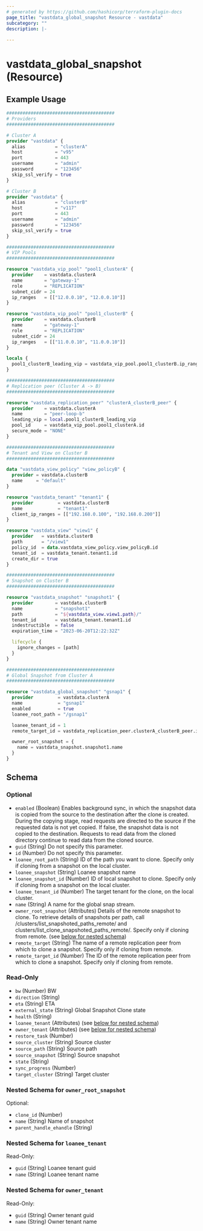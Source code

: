 ```yaml
---
# generated by https://github.com/hashicorp/terraform-plugin-docs
page_title: "vastdata_global_snapshot Resource - vastdata"
subcategory: ""
description: |-
  
---
```


# vastdata_global_snapshot (Resource)



## Example Usage

```terraform
########################################
# Providers
########################################

# Cluster A
provider "vastdata" {
  alias           = "clusterA"
  host            = "v95"
  port            = 443
  username        = "admin"
  password        = "123456"
  skip_ssl_verify = true
}

# Cluster B
provider "vastdata" {
  alias           = "clusterB"
  host            = "v117"
  port            = 443
  username        = "admin"
  password        = "123456"
  skip_ssl_verify = true
}

########################################
# VIP Pools
########################################

resource "vastdata_vip_pool" "pool1_clusterA" {
  provider    = vastdata.clusterA
  name        = "gateway-1"
  role        = "REPLICATION"
  subnet_cidr = 24
  ip_ranges   = [["12.0.0.10", "12.0.0.10"]]
}

resource "vastdata_vip_pool" "pool1_clusterB" {
  provider    = vastdata.clusterB
  name        = "gateway-1"
  role        = "REPLICATION"
  subnet_cidr = 24
  ip_ranges   = [["11.0.0.10", "11.0.0.10"]]
}

locals {
  pool1_clusterB_leading_vip = vastdata_vip_pool.pool1_clusterB.ip_ranges[0][0]
}

########################################
# Replication peer (Cluster A -> B)
########################################

resource "vastdata_replication_peer" "clusterA_clusterB_peer" {
  provider    = vastdata.clusterA
  name        = "peer-loop-b"
  leading_vip = local.pool1_clusterB_leading_vip
  pool_id     = vastdata_vip_pool.pool1_clusterA.id
  secure_mode = "NONE"
}

########################################
# Tenant and View on Cluster B
########################################

data "vastdata_view_policy" "view_policyB" {
  provider = vastdata.clusterB
  name     = "default"
}

resource "vastdata_tenant" "tenant1" {
  provider         = vastdata.clusterB
  name             = "tenant1"
  client_ip_ranges = [["192.168.0.100", "192.168.0.200"]]
}

resource "vastdata_view" "view1" {
  provider   = vastdata.clusterB
  path       = "/view1"
  policy_id  = data.vastdata_view_policy.view_policyB.id
  tenant_id  = vastdata_tenant.tenant1.id
  create_dir = true
}

########################################
# Snapshot on Cluster B
########################################

resource "vastdata_snapshot" "snapshot1" {
  provider        = vastdata.clusterB
  name            = "snapshot1"
  path            = "${vastdata_view.view1.path}/"
  tenant_id       = vastdata_tenant.tenant1.id
  indestructible  = false
  expiration_time = "2023-06-20T12:22:32Z"

  lifecycle {
    ignore_changes = [path]
  }
}

########################################
# Global Snapshot from Cluster A
########################################

resource "vastdata_global_snapshot" "gsnap1" {
  provider         = vastdata.clusterA
  name             = "gsnap1"
  enabled          = true
  loanee_root_path = "/gsnap1"

  loanee_tenant_id = 1
  remote_target_id = vastdata_replication_peer.clusterA_clusterB_peer.id

  owner_root_snapshot = {
    name = vastdata_snapshot.snapshot1.name
  }
}
```

<!-- schema generated by tfplugindocs -->
## Schema

### Optional

- `enabled` (Boolean) Enables background sync, in which the snapshot data is copied from the source to the destination after the clone is created. During the copying stage, read requests are directed to the source if the requested data is not yet copied. If false, the snapshot data is not copied to the destination. Requests to read data from the cloned directory continue to read data from the cloned source.
- `guid` (String) Do not specify this parameter.
- `id` (Number) Do not specify this parameter.
- `loanee_root_path` (String) ID of the path you want to clone. Specify only if cloning from a snapshot on the local cluster.
- `loanee_snapshot` (String) Loanee snapshot name
- `loanee_snapshot_id` (Number) ID of local snapshot to clone. Specify only if cloning from a snapshot on the local cluster.
- `loanee_tenant_id` (Number) The target tenant for the clone, on the local cluster.
- `name` (String) A name for the global snap stream.
- `owner_root_snapshot` (Attributes) Details of the remote snapshot to clone. To retrieve details of snapshots per path, call /clusters/list_snapshoted_paths_remote/ and clusters/list_clone_snapshoted_paths_remote/. Specify only if cloning from remote. (see [below for nested schema](#nestedatt--owner_root_snapshot))
- `remote_target` (String) The name of a remote replication peer from which to clone a snapshot. Specify only if cloning from remote.
- `remote_target_id` (Number) The ID of the remote replication peer from which to clone a snapshot. Specify only if cloning from remote.

### Read-Only

- `bw` (Number) BW
- `direction` (String)
- `eta` (String) ETA
- `external_state` (String) Global Snapshot Clone state
- `health` (String)
- `loanee_tenant` (Attributes) (see [below for nested schema](#nestedatt--loanee_tenant))
- `owner_tenant` (Attributes) (see [below for nested schema](#nestedatt--owner_tenant))
- `restore_task` (Number)
- `source_cluster` (String) Source cluster
- `source_path` (String) Source path
- `source_snapshot` (String) Source snapshot
- `state` (String)
- `sync_progress` (Number)
- `target_cluster` (String) Target cluster

<a id="nestedatt--owner_root_snapshot"></a>
### Nested Schema for `owner_root_snapshot`

Optional:

- `clone_id` (Number)
- `name` (String) Name of snapshot
- `parent_handle_ehandle` (String)


<a id="nestedatt--loanee_tenant"></a>
### Nested Schema for `loanee_tenant`

Read-Only:

- `guid` (String) Loanee tenant guid
- `name` (String) Loanee tenant name


<a id="nestedatt--owner_tenant"></a>
### Nested Schema for `owner_tenant`

Read-Only:

- `guid` (String) Owner tenant guid
- `name` (String) Owner tenant name
